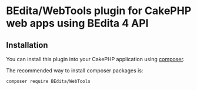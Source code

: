 # BEdita/WebTools plugin for CakePHP web apps using BEdita 4 API

## Installation

You can install this plugin into your CakePHP application using [composer](http://getcomposer.org).

The recommended way to install composer packages is:

```
composer require BEdita/WebTools
```
